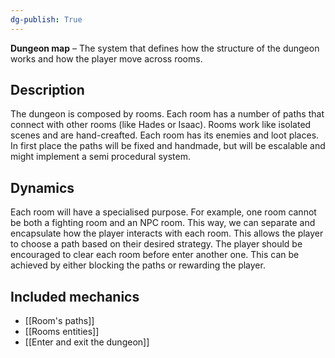 ```yaml
---
dg-publish: True 
---
```

**Dungeon map** – The system that defines how the structure of the dungeon works and how the player move across rooms.

## Description
The dungeon is composed by rooms. Each room has a number of paths that connect with other rooms (like Hades or Isaac). 
Rooms work like isolated scenes and are hand-creafted. Each room has its enemies and loot places. 
In first place the paths will be fixed and handmade, but will be escalable and might implement a semi procedural system.

## Dynamics
Each room will have a specialised purpose. For example, one room cannot be both a fighting room and an NPC room. This way, we can separate and encapsulate how the player interacts with each room. This allows the player to choose a path based on their desired strategy.
The player should be encouraged to clear each room before enter another one. This can be achieved by either blocking the paths or rewarding the player.

## Included mechanics
- [[Room's paths]]
- [[Rooms entities]]
- [[Enter and exit the dungeon]]
